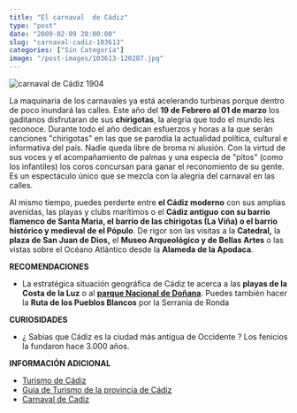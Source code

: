 ```yaml
---
title: "El carnaval  de Cádiz"
type: "post"
date: "2009-02-09 20:00:00"
slug: "carnaval-cadiz-103613"
categories: ["Sin Categoría"]
image: "/post-images/103613-120287.jpg"
---
```


![carnaval de Cádiz 1904](/post-images/103613-120287.jpg "carnaval de Cádiz 1904")

La maquinaria de los carnavales ya está acelerando turbinas porque dentro de poco inundará las calles. Este año del **19 de Febrero al 01 de marzo** los gaditanos disfrutaran de sus **chirigotas**, la alegria que todo el mundo les reconoce. Durante todo el año dedican esfuerzos y horas a la que serán canciones "chirigotas" en las que se parodia la actualidad política, cultural e informativa del país. Nadie queda libre de broma ni alusión. Con la virtud de sus voces y el acompañamiento de palmas y una especia de "pitos" (como los infantiles) los coros concursan para ganar el reconomiento de su gente. Es un espectáculo único que se mezcla con la alegria del carnaval en las calles.

[](/wp-content/uploads/2009/02/103613-120288.jpg)Al mismo tiempo, puedes perderte entre **el Cádiz moderno** con sus amplias avenidas, las playas y clubs marítimos o el **Cádiz antiguo** **con su barrio flamenco de Santa Maria, el barrio de las chirigotas (La Viña) o el barrio histórico y medieval de el Pópulo**. De rigor son las visitas a la **Catedral,** la **plaza de San Juan de Dios,**  el **Museo Arqueológico y de Bellas Artes** o las vistas sobre el Océano Atlántico desde la **Alameda de la Apodaca**.

**RECOMENDACIONES**

- La estratégica situación geográfica de Cádiz te acerca a las **playas de la Costa de la Luz** o al **[parque Nacional de Doñana](http://www.missviajes.com/parque-nacional-donana-5342)**. Puedes también hacer la **Ruta de los Pueblos Blancos** por la Serranía de Ronda

**CURIOSIDADES**

- ¿ Sabias que Cádiz es la ciudad más antigua de Occidente ? Los fenicios la fundaron hace 3.000 años.

**INFORMACIÓN ADICIONAL**

- [Turismo de Cádiz](http://www.cadizturismo.com/)
- [Guia de Turismo de la provincia de Cádiz](http://www.cadiznet.com/)
- [Carnaval de Cadiz](http://www.carnavaldecadiz.com/)